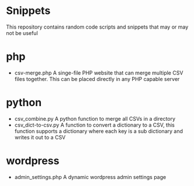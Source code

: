 # Snippets
This repository contains random code scripts and snippets that may or may not be useful

# php
- csv-merge.php
  A singe-file PHP website that can merge multiple CSV files together. This can be placed directly in any PHP capable server

# python
- csv_combine.py
  A python function to merge all CSVs in a directory
- csv_dict-to-csv.py
  A function to convert a dictionary to a CSV, this function supports a dictionary where each key is a sub dictionary and writes it out to a CSV

# wordpress
- admin_settings.php
  A dynamic wordpress admin settings page
